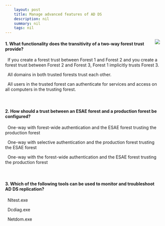 ```yaml
---
    layout: post
    title: Manage advanced features of AD DS 
    description: nil
    summary: nil
    tags: nil
---
```



 <a target="_blank" href="https://docs.microsoft.com/en-us/learn/modules/manage-advanced-features-of-ad-ds/6-knowledge-check/"><i class="fas fa-external-link-alt"></i> </a>
 <img align="right" src="https://docs.microsoft.com/en-us/learn/achievements/manage-advanced-features-of-ad-ds.svg">
####  1. What functionality does the transitivity of a two-way forest trust provide?


<i class='far fa-square'></i> &nbsp;&nbsp;If you create a forest trust between Forest 1 and Forest 2 and you create a forest trust between Forest 2 and Forest 3, Forest 1 implicitly trusts Forest 3.

<i class='fas fa-check-square' style='color: Dodgerblue;'></i> &nbsp;&nbsp;All domains in both trusted forests trust each other.

<i class='far fa-square'></i> &nbsp;&nbsp;All users in the trusted forest can authenticate for services and access on all computers in the trusting forest.
<br />
<br />
<br />

####  2. How should a trust between an ESAE forest and a production forest be configured?


<i class='far fa-square'></i> &nbsp;&nbsp;One-way with forest-wide authentication and the ESAE forest trusting the production forest

<i class='fas fa-check-square' style='color: Dodgerblue;'></i> &nbsp;&nbsp;One-way with selective authentication and the production forest trusting the ESAE forest

<i class='far fa-square'></i> &nbsp;&nbsp;One-way with the forest-wide authentication and the ESAE forest trusting the production forest
<br />
<br />
<br />

####  3. Which of the following tools can be used to monitor and troubleshoot AD DS replication?


<i class='far fa-square'></i> &nbsp;&nbsp;Nltest.exe

<i class='fas fa-check-square' style='color: Dodgerblue;'></i> &nbsp;&nbsp;Dcdiag.exe

<i class='far fa-square'></i> &nbsp;&nbsp;Netdom.exe
<br />
<br />
<br />
